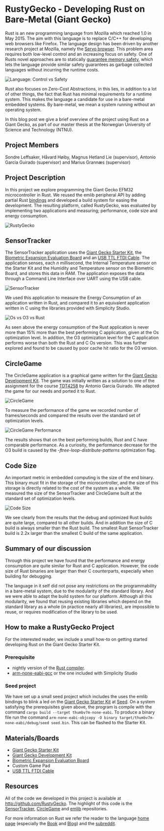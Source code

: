 # RustyGecko - Developing Rust on Bare-Metal (Giant Gecko) #

Rust is an new programming language from Mozilla which reached 1.0 in May 2015.
The aim with this language is to replace C/C++ for developing web browsers like Firefox.
The language design has been driven by another research project at Mozilla, namely the [Servo browser](https://en.wikipedia.org/wiki/Servo_(layout_engine)).
This problem area requires both low-level control and an increasing focus on safety.
One of Rusts novel approaches are to statically [guarantee memory safety](https://air.mozilla.org/guaranteeing-memory-safety-in-rust/), which lets the language provide similar safety guarantees as garbage collected languages without incurring the runtime costs.

![Language: Control vs Safety](img/ControlSafetyRust.png)

Rust also focuses on Zero-Cost Abstractions, in this lies, in addition to a lot of other things, the fact that Rust has minimal requirements for a runtime system.
This makes the language a candidate for use in a bare-metal embedded systems.
By bare-metal, we mean a system running without an operating system.

In this blog post we give a brief overview of the project using Rust on a Giant Gecko, as part of our master thesis at the Norwegian University of Science and Technology (NTNU).

## Project Members ##

Sondre Leffsaker, Håvard Høiby, Magnus Hetland Lie (supervisor), Antonio Garcia Guirado (supervisor) and Marius Grannæs (supervisor)

## Project Description ##

In this project we explore programming the Giant Gecko EFM32 microcontroller in Rust.
We reused the emlib peripheral API by adding partial Rust [bindings](http://blog.rust-lang.org/2015/04/24/Rust-Once-Run-Everywhere.html) and developed a build system for easing the development.
The resulting platform, called RustyGecko, was evaluated by implementing two applications and measuring; performance, code size and energy consumption.

![RustyGecko](img/RustyGecko-all.png)

## SensorTracker ##

The SensorTracker application uses the [Giant Gecko Starter Kit][stk], the [Biometric Expansion Evaluation Board][bio] and an [USB TTL FTDI Cable][ftdi].
The application senses, each _n_ millisecond, the Internal Temperature sensor on the Starter Kit and the Humidity and Temperature sensor on the Biometric Board, and stores this data in RAM.
The application exposes the data through a Command Line Interface over UART using the USB cable.

![SensorTracker](img/project-i.png)

We used this application to measure the Energy Consumption of an application written in Rust, and compared it to an equivalent application written in C using the libraries provided with Simplicity Studio.

![Os vs O3 vs Rust](img/best.png)

As seen above the energy consumption of the Rust application is never more than 15% more than the best performing C application, given at the Os optimization level.
In addition, the O3 optimization level for the C application performs worse than both the Rust and C Os version.
This was further explored and found to be caused by poor cache hit ratio for the O3 version.

## CircleGame ##

The CircleGame application is a graphical game written for the [Giant Gecko Development Kit][dk].
The game was initially written as a solution to one of the assignment for the course [TDT4258](http://www.ntnu.edu/studies/courses/TDT4258) by Antonio Garcia Guirado.
We adapted the game for our needs and ported it to Rust.

![CircleGame](img/circle-game.jpg)

To measure the performance of the game we recorded number of frames/seconds and compared the results over the standard set of optimization levels.

![CircleGame Performance](img/perf.png)

The results shows that on the best performing builds, Rust and C have comparable performance.
As a curiosity, the performance decrease for the O3 build is caused by the _-ftree-loop-distribute-patterns_ optimization flag.

## Code Size ##

An important metric in embedded computing is the size of the end binary.
This binary must fit in the storage of the microcontroller, and the size of this storage is directly related to the cost of the system as a whole.
We measured the size of the SensorTracker and CircleGame built at the standard set of optimization levels.

![Code Size](img/size.png)

We see clearly from the results that the debug and optimized Rust builds are quite large, compared to all other builds.
And in addition the size of C build is always smaller than the Rust build.
The smallest Rust SensorTracker build is 2.2x larger than the smallest C build of the same application.

## Summary of our discussion ##

Through this project we have found that the performance and energy consumption are quite similar for Rust and C application.
However, the code size of Rust binaries are larger than their C counterparts, especially when building for debugging.

The language in it self did not pose any restrictions on the programmability in a bare-metal system, due to the modularity of the standard library.
And we were able to adapt the build system for our platform.
Although all this modularity, we found that reusing existing libraries which depend on the standard library as a whole (in practice nearly all libraries), are impossible to reuse, or requires modification of the library to be used.

## How to make a RustyGecko Project ##

For the interested reader, we include a small how-to on getting started developing Rust on the Giant Gecko Starter Kit.

### Prerequisite ###
- nightly version of the [Rust compiler](http://www.rust-lang.org/install.html).
- [arm-none-eabi-gcc](https://launchpad.net/gcc-arm-embedded/+download) or the one included with Simplicity Studio

### Seed project ###

We have set up a small seed project which includes the uses the emlib bindings to blink a led on the [Giant Gecko Starter Kit][stk] at [Seed](https://github.com/RustyGecko/seed).
On a system satisfying the prerequisites given above, the program is compile with the command `cargo build --target thumbv7m-none-eabi`.
To produce a binary file run the command `arm-none-eabi-objcopy -O binary target/thumbv7m-none-eabi/debug/seed seed.bin`.
This can be flashed to the Starter Kit.

## Materials/Boards ##
- [Giant Gecko Starter Kit][stk]
- [Giant Gecko Development Kit][dk]
- [Biometric Expansion Evaluation Board][bio]
- Custom Game Pad
- [USB TTL FTDI Cable][ftdi]

## Resources ##

All of the code we developed in this project is available at <http://github.com/RustyGecko>.
The highlight of this code is the [SensorTracker](https://github.com/RustyGecko/sensor-tracker), [CircleGame](https://github.com/RustyGecko/circle-game) and [emlib](https://github.com/RustyGecko/emlib) repositories.

For more information on Rust we refer the reader to the language [home page](http://rust-lang.org) (especially the [Book](https://doc.rust-lang.org/stable/book/) and [Blog](http://blog.rust-lang.org/)) and the [subreddit](http://www.reddit.com/r/rust).


[stk]: https://www.silabs.com/products/mcu/lowpower/Pages/efm32gg-stk3700.aspx
[dk]: https://www.silabs.com/products/mcu/lowpower/Pages/efm32gg-dk3750.aspx
[bio]: http://www.silabs.com/products/sensors/Pages/biometric-exp-evb.aspx
[ftdi]: http://www.ftdichip.com/Products/Cables/USBTTLSerial.htm